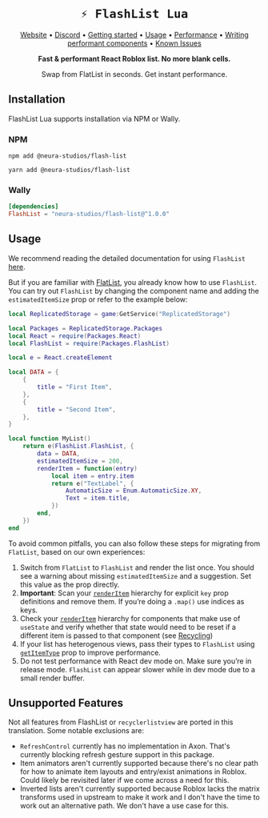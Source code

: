 <div align="center">

# `⚡ FlashList Lua`

<a href="https://neura-studios.github.io/flash-list-lua/">Website</a> •
<a href="https://discord.gg/Qm3JNyEc32">Discord</a> •
<a href="https://neura-studios.github.io/flash-list-lua/">Getting started</a> •
<a href="https://neura-studios.github.io/flash-list-lua/usage">Usage</a> •
<a href="https://neura-studios.github.io/flash-list-lua/performance-troubleshooting">Performance</a> •
<a href="https://neura-studios.github.io/flash-list-lua/fundamentals/performant-components">Writing performant components</a> •
<a href="https://neura-studios.github.io/flash-list-lua/known-issues">Known Issues</a>

**Fast & performant React Roblox list. No more blank cells.**

Swap from FlatList in seconds. Get instant performance.

</div>

## Installation

FlashList Lua supports installation via NPM or Wally.

### NPM

`npm add @neura-studios/flash-list`

`yarn add @neura-studios/flash-list`

### Wally

```toml
[dependencies]
FlashList = "neura-studios/flash-list@^1.0.0"
```

## Usage

We recommend reading the detailed documentation for using `FlashList` [here](https://neura-studios.github.io/flash-list-lua/usage).

But if you are familiar with [FlatList](https://github.com/jsdotlua/virtualized-list-lua), you already know how to use `FlashList`. You can try out `FlashList` by changing the component name and adding the `estimatedItemSize` prop or refer to the example below:

```lua
local ReplicatedStorage = game:GetService("ReplicatedStorage")

local Packages = ReplicatedStorage.Packages
local React = require(Packages.React)
local FlashList = require(Packages.FlashList)

local e = React.createElement

local DATA = {
    {
        title = "First Item",
    },
    {
        title = "Second Item",
    },
}

local function MyList()
    return e(FlashList.FlashList, {
        data = DATA,
        estimatedItemSize = 200,
        renderItem = function(entry)
            local item = entry.item
            return e("TextLabel", {
                AutomaticSize = Enum.AutomaticSize.XY,
                Text = item.title,
            })
        end,
    })
end
```

To avoid common pitfalls, you can also follow these steps for migrating from `FlatList`, based on our own experiences:

1. Switch from `FlatList` to `FlashList` and render the list once. You should see a warning about missing `estimatedItemSize` and a suggestion. Set this value as the prop directly.
2. **Important**: Scan your [`renderItem`](https://neura-studios.github.io/flash-list-lua/docs/usage/#renderitem) hierarchy for explicit `key` prop definitions and remove them. If you’re doing a `.map()` use indices as keys.
3. Check your [`renderItem`](https://neura-studios.github.io/flash-list-lua/docs/usage/#renderitem) hierarchy for components that make use of `useState` and verify whether that state would need to be reset if a different item is passed to that component (see [Recycling](https://neura-studios.github.io/flash-list-lua/docs/recycling))
4. If your list has heterogenous views, pass their types to `FlashList` using [`getItemType`](https://neura-studios.github.io/flash-list-lua/docs/usage/#getitemtype) prop to improve performance.
5. Do not test performance with React dev mode on. Make sure you’re in release mode. `FlashList` can appear slower while in dev mode due to a small render buffer.

## Unsupported Features

Not all features from FlashList or `recyclerlistview` are ported in this translation. Some notable exclusions are:

- `RefreshControl` currently has no implementation in Axon. That's currently blocking refresh gesture support in this package.
- Item animators aren't currently supported because there's no clear path for how to animate item layouts and entry/exist animations in Roblox. Could likely be revisited later if we come across a need for this.
- Inverted lists aren't currently supported because Roblox lacks the matrix transforms used in upstream to make it work and I don't have the time to work out an alternative path. We don't have a use case for this.
